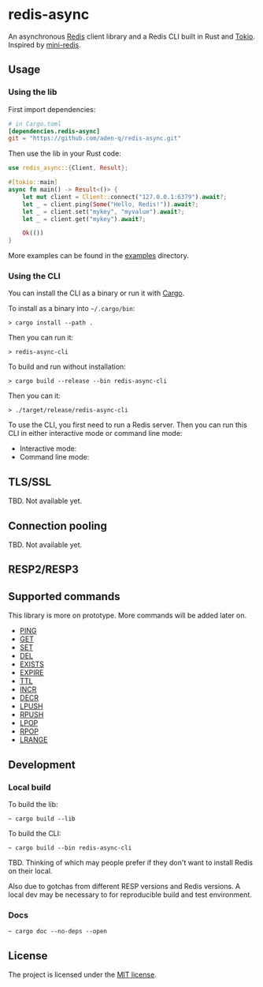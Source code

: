 # redis-async

An asynchronous [Redis][18] client library and a Redis CLI built in Rust and [Tokio][1]. Inspired by [mini-redis][2].

## Usage

### Using the lib

First import dependencies:

```TOML
# in Cargo.toml
[dependencies.redis-async]
git = "https://github.com/aden-q/redis-async.git"
```

Then use the lib in your Rust code:

```Rust
use redis_async::{Client, Result};

#[tokio::main]
async fn main() -> Result<()> {
    let mut client = Client::connect("127.0.0.1:6379").await?;
    let _ = client.ping(Some("Hello, Redis!")).await?;
    let _ = client.set("mykey", "myvalue").await?;
    let _ = client.get("mykey").await?;

    Ok(())
}
```

More examples can be found in the [examples](./examples/) directory.

### Using the CLI

You can install the CLI as a binary or run it with [Cargo][3].

To install as a binary into `~/.cargo/bin`:

```shell
> cargo install --path .
```

Then you can run it:

```shell
> redis-async-cli
```

To build and run without installation:

```shell
> cargo build --release --bin redis-async-cli
```

Then you can it:

```shell
> ./target/release/redis-async-cli
```

To use the CLI, you first need to run a Redis server. Then you can run this CLI in either interactive mode or command line mode:

+ Interactive mode:
+ Command line mode:

## TLS/SSL

TBD. Not available yet.

## Connection pooling

TBD. Not available yet.

## RESP2/RESP3

## Supported commands

This library is more on prototype. More commands will be added later on.

+ [PING][4]
+ [GET][5]
+ [SET][6]
+ [DEL][7]
+ [EXISTS][8]
+ [EXPIRE][9]
+ [TTL][10]
+ [INCR][11]
+ [DECR][12]
+ [LPUSH][13]
+ [RPUSH][14]
+ [LPOP][15]
+ [RPOP][16]
+ [LRANGE][17]

## Development

### Local build

To build the lib:

```shell
~ cargo build --lib
```

To build the CLI:

```shell
~ cargo build --bin redis-async-cli
```

TBD. Thinking of which may people prefer if they don't want to install Redis on their local.

Also due to gotchas from different RESP versions and Redis versions. A local dev may be necessary to for reproducible build and test environment.

### Docs

```shell
~ cargo doc --no-deps --open
```

## License

The project is licensed under the [MIT license](./LICENSE).

[1]: https://tokio.rs/
[2]: https://github.com/tokio-rs/mini-redis
[3]: https://github.com/rust-lang/cargo
[4]: https://redis.io/docs/latest/commands/ping/
[5]: https://redis.io/docs/latest/commands/get/
[6]: https://redis.io/docs/latest/commands/set/
[7]: https://redis.io/docs/latest/commands/del/
[8]: https://redis.io/docs/latest/commands/exists/
[9]: https://redis.io/docs/latest/commands/expire/
[10]: https://redis.io/docs/latest/commands/ttl/
[11]: https://redis.io/docs/latest/commands/incr/
[12]: https://redis.io/docs/latest/commands/decr/
[13]: https://redis.io/docs/latest/commands/lpush/
[14]: https://redis.io/docs/latest/commands/rpush/
[15]: https://redis.io/docs/latest/commands/lpop/
[16]: https://redis.io/docs/latest/commands/rpop/
[17]: https://redis.io/docs/latest/commands/lrange/
[18]: https://redis.io/

